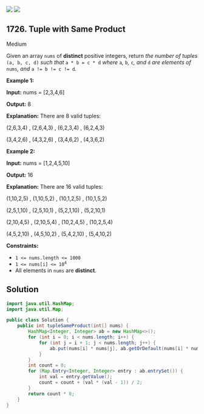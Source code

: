 [![](https://img.shields.io/github/stars/javadev/LeetCode-in-Java?label=Stars&style=flat-square)](https://github.com/javadev/LeetCode-in-Java)
[![](https://img.shields.io/github/forks/javadev/LeetCode-in-Java?label=Fork%20me%20on%20GitHub%20&style=flat-square)](https://github.com/javadev/LeetCode-in-Java/fork)

## 1726\. Tuple with Same Product

Medium

Given an array `nums` of **distinct** positive integers, return _the number of tuples_ `(a, b, c, d)` _such that_ `a * b = c * d` _where_ `a`_,_ `b`_,_ `c`_, and_ `d` _are elements of_ `nums`_, and_ `a != b != c != d`_._

**Example 1:**

**Input:** nums = [2,3,4,6]

**Output:** 8

**Explanation:** There are 8 valid tuples: 

(2,6,3,4) , (2,6,4,3) , (6,2,3,4) , (6,2,4,3) 

(3,4,2,6) , (4,3,2,6) , (3,4,6,2) , (4,3,6,2)

**Example 2:**

**Input:** nums = [1,2,4,5,10]

**Output:** 16

**Explanation:** There are 16 valid tuples: 

(1,10,2,5) , (1,10,5,2) , (10,1,2,5) , (10,1,5,2) 

(2,5,1,10) , (2,5,10,1) , (5,2,1,10) , (5,2,10,1) 

(2,10,4,5) , (2,10,5,4) , (10,2,4,5) , (10,2,5,4) 

(4,5,2,10) , (4,5,10,2) , (5,4,2,10) , (5,4,10,2)

**Constraints:**

*   `1 <= nums.length <= 1000`
*   <code>1 <= nums[i] <= 10<sup>4</sup></code>
*   All elements in `nums` are **distinct**.

## Solution

```java
import java.util.HashMap;
import java.util.Map;

public class Solution {
    public int tupleSameProduct(int[] nums) {
        HashMap<Integer, Integer> ab = new HashMap<>();
        for (int i = 0; i < nums.length; i++) {
            for (int j = i + 1; j < nums.length; j++) {
                ab.put(nums[i] * nums[j], ab.getOrDefault(nums[i] * nums[j], 0) + 1);
            }
        }
        int count = 0;
        for (Map.Entry<Integer, Integer> entry : ab.entrySet()) {
            int val = entry.getValue();
            count = count + (val * (val - 1)) / 2;
        }
        return count * 8;
    }
}
```